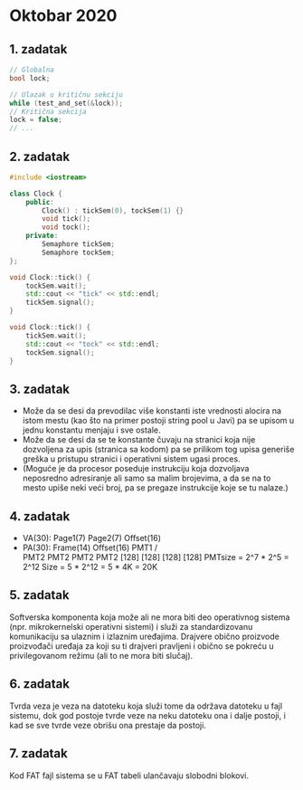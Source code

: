 # Oktobar 2020
## 1. zadatak
```cpp
// Globalna
bool lock;

// Ulazak u kritičnu sekciju
while (test_and_set(&lock));
// Kritična sekcija
lock = false;
// ...
```

## 2. zadatak
```cpp
#include <iostream>

class Clock {
    public:
        Clock() : tickSem(0), tockSem(1) {}
        void tick();
        void tock();
    private:
        Semaphore tickSem;
        Semaphore tockSem;
};

void Clock::tick() {
    tockSem.wait();
    std::cout << "tick" << std::endl;
    tickSem.signal();
}

void Clock::tick() {
    tickSem.wait();
    std::cout << "tock" << std::endl;
    tockSem.signal();
}
```

## 3. zadatak
- Može da se desi da prevodilac više konstanti iste vrednosti alocira na istom mestu (kao što na primer postoji string pool u Javi) pa se upisom u jednu konstantu menjaju i sve ostale.
- Može da se desi da se te konstante čuvaju na stranici koja nije dozvoljena za upis (stranica sa kodom) pa se prilikom tog upisa generiše greška u pristupu stranici i operativni sistem ugasi proces.
- (Moguće je da procesor poseduje instrukciju koja dozvoljava neposredno adresiranje ali samo sa malim brojevima, a da se na to mesto upiše neki veći broj, pa se pregaze instrukcije koje se tu nalaze.)

## 4. zadatak
- VA(30): Page1(7) Page2(7) Offset(16)
- PA(30): Frame(14) Offset(16)
            PMT1
        /           \
 PMT2 PMT2          PMT2 PMT2
[128] [128]        [128] [128]
PMTsize = 2^7 * 2^5 = 2^12
Size = 5 * 2^12 = 5 * 4K = 20K

## 5. zadatak
Softverska komponenta koja može ali ne mora biti deo operativnog sistema (npr. mikrokernelski operativni sistemi) i služi za standardizovanu komunikaciju sa ulaznim i izlaznim uređajima. Drajvere obično proizvode proizvođači uređaja za koji su ti drajveri pravljeni i obično se pokreću u privilegovanom režimu (ali to ne mora biti slučaj).

## 6. zadatak
Tvrda veza je veza na datoteku koja služi tome da održava datoteku u fajl sistemu, dok god postoje tvrde veze na neku datoteku ona i dalje postoji, i kad se sve tvrde veze obrišu ona prestaje da postoji.

## 7. zadatak
Kod FAT fajl sistema se u FAT tabeli ulančavaju slobodni blokovi.
